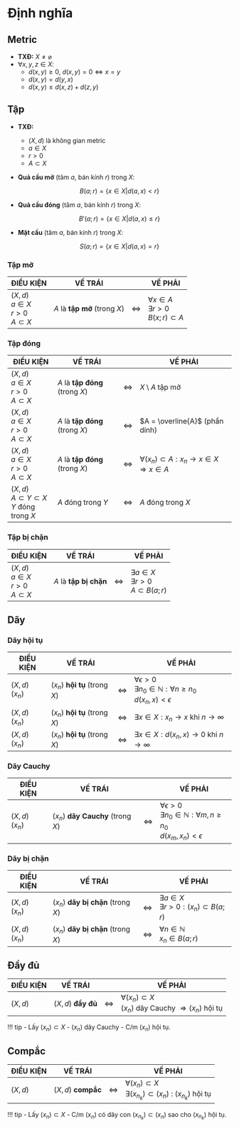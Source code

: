 # Định nghĩa
## Metric

- **TXĐ:** $X \neq \varnothing$
- $\forall x, y, z \in X:$
    - $d(x,y) \geq 0$, $d(x,y) = 0 \Leftrightarrow x=y$
    - $d(x,y) = d(y,x)$
    - $d(x,y) \leq d(x,z) + d(z,y)$

<!-- ## Định chuẩn
- **TXĐ:** $(X,+,\cdot)$
- $\forall x, y \in X$ và $\forall \alpha \in \mathbb{R}:$
    - $\|x \| \geq 0$, $\| x \| = 0 \Leftrightarrow x=0$
    - $\| \alpha x \| = |\alpha | \| x \|$
    - $\| x + y \| \leq \| x \| + \| y \|$ -->


## Tập
- **TXĐ:**
    - $(X,d)$ là không gian metric
    - $a \in X$
    - $r > 0$
    - $A \subset X$

- **Quả cầu mở** (tâm $a$, bán kính $r$) trong $X$:

$$
B(a;r) = \{ x \in X | d(a,x) < r \}
$$

- **Quả cầu đóng** (tâm $a$, bán kính $r$) trong $X$:

$$
B'(a;r) = \{ x \in X | d(a,x) \leq r \}
$$

- **Mặt cầu** (tâm $a$, bán kính $r$) trong $X$:

$$
S(a;r) = \{ x \in X | d(a,x) = r \}
$$

### Tập mở

| ĐIỀU KIỆN | VẾ TRÁI || VẾ PHẢI |
|------|------|:------:|------|
| $(X,d)$ <br/> $a \in X$ <br/> $r > 0$ <br/> $A \subset X$ | $A$ là **tập mở** (trong $X$) | $\Leftrightarrow$ | $\forall x \in A$ <br/> $\exists r > 0$ <br/> $B(x;r) \subset A$ |

### Tập đóng

| ĐIỀU KIỆN | VẾ TRÁI || VẾ PHẢI |
|------|------|:------:|------|
| $(X,d)$ <br/> $a \in X$ <br/> $r > 0$ <br/> $A \subset X$ | $A$ là **tập đóng** (trong $X$) | $\Leftrightarrow$ | $X\setminus A$ tập mở |
| $(X,d)$ <br/> $a \in X$ <br/> $r > 0$ <br/> $A \subset X$ | $A$ là **tập đóng** (trong $X$) | $\Leftrightarrow$ | $A = \overline{A}$ (phần dính) |
| $(X,d)$ <br/> $a \in X$ <br/> $r > 0$ <br/> $A \subset X$ | $A$ là **tập đóng** (trong $X$) | $\Leftrightarrow$ | $\forall (x_n) \subset A : x_n \to x \in X \Rightarrow x \in A$ |
| $(X,d)$ <br/> $A \subset Y \subset X$ <br/> $Y$ đóng trong $X$ | $A$ đóng trong $Y$ | $\Leftrightarrow$| $A$ đóng trong $X$|



### Tập bị chặn

| ĐIỀU KIỆN | VẾ TRÁI || VẾ PHẢI |
|------|------|:------:|------|
| $(X,d)$ <br/> $a \in X$ <br/> $r > 0$ <br/> $A \subset X$ | $A$ là **tập bị chặn** | $\Leftrightarrow$ | $\exists a \in X$ <br/> $\exists r > 0$ <br/> $A \subset B(a;r)$ |


## Dãy
### Dãy hội tụ

| ĐIỀU KIỆN | VẾ TRÁI || VẾ PHẢI |
|------|------|:------:|------|
|$(X,d)$ <br/> $(x_n)$|$(x_n)$ **hội tụ** (trong $X$)|$\Leftrightarrow$| $\forall \epsilon > 0$ <br/> $\exists n_0 \in \mathbb{N}: \forall n \geq n_0$ <br/> $d(x_n, x) < \epsilon$|
|$(X,d)$ <br/> $(x_n)$|$(x_n)$ **hội tụ** (trong $X$)|$\Leftrightarrow$| $\exists x \in X: x_n \to x$ khi $n \to \infty$|
|$(X,d)$ <br/> $(x_n)$|$(x_n)$ **hội tụ** (trong $X$)|$\Leftrightarrow$| $\exists x \in X: d(x_n, x) \to 0$ khi $n \to \infty$ |

### Dãy Cauchy

| ĐIỀU KIỆN | VẾ TRÁI || VẾ PHẢI |
|------|------|:------:|------|
|$(X,d)$ <br/> $(x_n)$|$(x_n)$ **dãy Cauchy** (trong $X$)|$\Leftrightarrow$| $\forall \epsilon > 0$ <br/> $\exists n_0 \in \mathbb{N} : \forall m, n \geq n_0$ <br/> $d(x_m, x_n) < \epsilon$ |

### Dãy bị chặn

| ĐIỀU KIỆN | VẾ TRÁI || VẾ PHẢI |
|------|------|:------:|------|
|$(X,d)$ <br/> $(x_n)$|$(x_n)$ **dãy bị chặn** (trong $X$)|$\Leftrightarrow$| $\exists a \in X$ <br/> $\exists r > 0 : (x_n) \subset B(a;r)$ |
|$(X,d)$ <br/> $(x_n)$|$(x_n)$ **dãy bị chặn** (trong $X$)|$\Leftrightarrow$| $\forall n \in \mathbb{N}$ <br/> $x_n \in B(a;r)$ |

## Đầy đủ

| ĐIỀU KIỆN | VẾ TRÁI || VẾ PHẢI |
|------|------|:------:|------|
| $(X,d)$ | $(X,d)$ **đầy đủ** |$\Leftrightarrow$| $\forall (x_n) \subset X$ <br/> $(x_n)$ dãy Cauchy $\Rightarrow (x_n)$ hội tụ |

!!! tip
    - Lấy $(x_n) \subset X$
    - $(x_n)$ dãy Cauchy
    - C/m $(x_n)$ hội tụ.

## Compắc


| ĐIỀU KIỆN | VẾ TRÁI || VẾ PHẢI |
|------|------|:------:|------|
| $(X,d)$ | $(X,d)$ **compắc** | $\Leftrightarrow$ | $\forall (x_n) \subset X$ <br/> $\exists (x_{n_k}) \subset (x_n)$ : $(x_{n_k})$ hội tụ |

!!! tip
    - Lấy $(x_n) \subset X$
    - C/m $(x_n)$ có dãy con $(x_{n_k}) \subset (x_n)$ sao cho $(x_{n_k})$ hội tụ.

<!-- ## Thu hẹp
## Metric tích

$x = (x_1, x_2, \ldots , x_n) \in X$

$y = (y_1, y_2, \ldots , y_n) \in X$

$X = X_1 \times X_2 \times \ldots \times X_n$

$$
d(x,y) = \sqrt{\sum_{i=1}^n d_i^2 (x_i, y_i)}
$$


## Ánh xạ liên tục

$(X,d)$

$(Y,d)$

$f : X \to Y$

- $f$ liên tục tại $a \in X$
    - $\forall \epsilon >0$
    - $\exists \delta > 0$
    - $\forall x \in X$
    - $d_X (x,a) < \delta \Rightarrow d_Y(f(x), f(a)) < \epsilon$
    
    *hoặc*

    - $\forall \epsilon >0$
    - $\exists \delta > 0$
    - $\forall x \in X$
    - $x \in B_X(a,\delta) \Rightarrow f(x) \in B_Y(f(a), \epsilon)$

    *hoặc*

    - $\forall (x_n) \subset X$
    - $x_n \to a \Rightarrow f(x_n) \to f(a)$

- $f$ liên tục trên $X$
    - $f$ liên tục tại mọi $x \in X$ -->